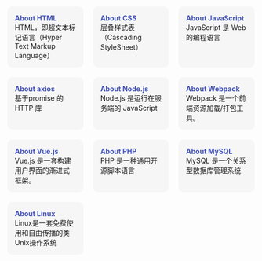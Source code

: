 <style>
  .card-container{
    display: grid;
    grid-template-columns: 1fr 1fr 1fr;
    gap: 20px;
  }
  .card-item{
    padding: 15px;
    cursor: pointer;
    border-radius: 10px;
    background-color: #f6f6f6;
  }
  .card-item:hover{
    background-color: #f1f1f1;
  }
  .card-header{
    color: #4051B5;
    font-weight: bold;
  }
</style>

<div class="card-container">
  <div class="card-item" data-href="/html_css/html/">
    <div class="card-header">
      About HTML
    </div>
    <div class="card-main">
      HTML，即超文本标记语言（Hyper Text Markup Language）
    </div>
  </div>
  <div class="card-item" data-href="/html_css/css/">
    <div class="card-header">
      About CSS
    </div>
    <div class="card-main">
      层叠样式表（Cascading StyleSheet）
    </div>
  </div>
  <div class="card-item" data-href="/js/js/">
    <div class="card-header">
      About JavaScript
    </div>
    <div class="card-main">
      JavaScript 是 Web 的编程语言
    </div>
  </div>
  <div class="card-item" data-href="/js/axios/">
    <div class="card-header">
      About axios
    </div>
    <div class="card-main">
      基于promise 的 HTTP 库
    </div>
  </div>
  <div class="card-item" data-href="/js/nodejs/">
    <div class="card-header">
      About Node.js
    </div>
    <div class="card-main">
      Node.js 是运行在服务端的 JavaScript
    </div>
  </div>
  <div class="card-item" data-href="/js/webpack/">
    <div class="card-header">
      About Webpack
    </div>
    <div class="card-main">
      Webpack 是一个前端资源加载/打包工具。
    </div>
  </div>
  <div class="card-item" data-href="/js/Vue/">
    <div class="card-header">
      About Vue.js
    </div>
    <div class="card-main">
      Vue.js 是一套构建用户界面的渐进式框架。
    </div>
  </div>
  <div class="card-item" data-href="/php/php/">
    <div class="card-header">
      About PHP
    </div>
    <div class="card-main">
      PHP 是一种通用开源脚本语言
    </div>
  </div>
  <div class="card-item" data-href="/mysql/mysql/">
    <div class="card-header">
      About MySQL
    </div>
    <div class="card-main">
      MySQL 是一个关系型数据库管理系统
    </div>
  </div>
  <div class="card-item" data-href="/linux/linux/">
    <div class="card-header">
      About Linux
    </div>
    <div class="card-main">
      Linux是一套免费使用和自由传播的类Unix操作系统
    </div>
  </div>
</div>

<script>
  window.onload = function() {
    document.querySelectorAll('.card-item').forEach(item => {
      item.addEventListener('click', function(){
        let url = this.getAttribute('data-href').split('')
        url.shift()
        window.location += url.join('')
      })
    })
  }
</script>
